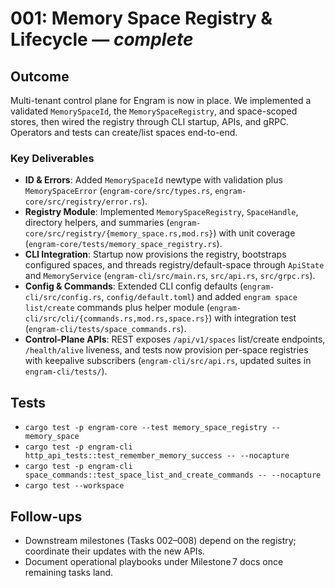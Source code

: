 # 001: Memory Space Registry & Lifecycle — _complete_

## Outcome
Multi-tenant control plane for Engram is now in place. We implemented a validated `MemorySpaceId`, the `MemorySpaceRegistry`, and space-scoped stores, then wired the registry through CLI startup, APIs, and gRPC. Operators and tests can create/list spaces end-to-end.

### Key Deliverables
- **ID & Errors**: Added `MemorySpaceId` newtype with validation plus `MemorySpaceError` (`engram-core/src/types.rs`, `engram-core/src/registry/error.rs`).
- **Registry Module**: Implemented `MemorySpaceRegistry`, `SpaceHandle`, directory helpers, and summaries (`engram-core/src/registry/{memory_space.rs,mod.rs}`) with unit coverage (`engram-core/tests/memory_space_registry.rs`).
- **CLI Integration**: Startup now provisions the registry, bootstraps configured spaces, and threads registry/default-space through `ApiState` and `MemoryService` (`engram-cli/src/main.rs`, `src/api.rs`, `src/grpc.rs`).
- **Config & Commands**: Extended CLI config defaults (`engram-cli/src/config.rs`, `config/default.toml`) and added `engram space list/create` commands plus helper module (`engram-cli/src/cli/{commands.rs,mod.rs,space.rs}`) with integration test (`engram-cli/tests/space_commands.rs`).
- **Control-Plane APIs**: REST exposes `/api/v1/spaces` list/create endpoints, `/health/alive` liveness, and tests now provision per-space registries with keepalive subscribers (`engram-cli/src/api.rs`, updated suites in `engram-cli/tests/`).

## Tests
- `cargo test -p engram-core --test memory_space_registry -- memory_space`
- `cargo test -p engram-cli http_api_tests::test_remember_memory_success -- --nocapture`
- `cargo test -p engram-cli space_commands::test_space_list_and_create_commands -- --nocapture`
- `cargo test --workspace`

## Follow-ups
- Downstream milestones (Tasks 002–008) depend on the registry; coordinate their updates with the new APIs.
- Document operational playbooks under Milestone 7 docs once remaining tasks land.
